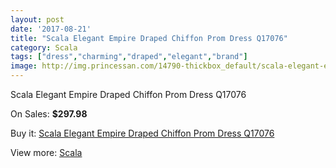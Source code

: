 ```yaml
---
layout: post
date: '2017-08-21'
title: "Scala Elegant Empire Draped Chiffon Prom Dress Q17076"
category: Scala
tags: ["dress","charming","draped","elegant","brand"]
image: http://img.princessan.com/14790-thickbox_default/scala-elegant-empire-draped-chiffon-prom-dress-q17076.jpg
---
```

Scala Elegant Empire Draped Chiffon Prom Dress Q17076

On Sales: **$297.98**
<a href="https://www.princessan.com/en/scala/6923-scala-elegant-empire-draped-chiffon-prom-dress-q17076.html"><amp-img layout="responsive" width="600" height="600" src="//img.princessan.com/14790-thickbox_default/scala-elegant-empire-draped-chiffon-prom-dress-q17076.jpg" alt="Scala Elegant Empire Draped Chiffon Prom Dress Q17076 0" /></a>
<a href="https://www.princessan.com/en/scala/6923-scala-elegant-empire-draped-chiffon-prom-dress-q17076.html"><amp-img layout="responsive" width="600" height="600" src="//img.princessan.com/14793-thickbox_default/scala-elegant-empire-draped-chiffon-prom-dress-q17076.jpg" alt="Scala Elegant Empire Draped Chiffon Prom Dress Q17076 1" /></a>
<a href="https://www.princessan.com/en/scala/6923-scala-elegant-empire-draped-chiffon-prom-dress-q17076.html"><amp-img layout="responsive" width="600" height="600" src="//img.princessan.com/14792-thickbox_default/scala-elegant-empire-draped-chiffon-prom-dress-q17076.jpg" alt="Scala Elegant Empire Draped Chiffon Prom Dress Q17076 2" /></a>
<a href="https://www.princessan.com/en/scala/6923-scala-elegant-empire-draped-chiffon-prom-dress-q17076.html"><amp-img layout="responsive" width="600" height="600" src="//img.princessan.com/14791-thickbox_default/scala-elegant-empire-draped-chiffon-prom-dress-q17076.jpg" alt="Scala Elegant Empire Draped Chiffon Prom Dress Q17076 3" /></a>

Buy it: [Scala Elegant Empire Draped Chiffon Prom Dress Q17076](https://www.princessan.com/en/scala/6923-scala-elegant-empire-draped-chiffon-prom-dress-q17076.html "Scala Elegant Empire Draped Chiffon Prom Dress Q17076")

View more: [Scala](https://www.princessan.com/en/55-scala "Scala")